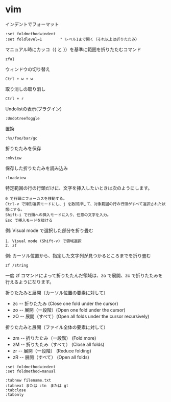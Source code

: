 # vim
インデントでフォーマット
```
:set foldmethod=indent
:set foldlevel=1        " レベル1まで開く（それ以上は折りたたみ）
```
マニュアル時にカッコ（{ と }）を基準に範囲を折りたたむコマンド
```
zfa}
````
ウィンドウの切り替え
```
Ctrl + w + w
```
取り消しの取り消し
```
Ctrl + r
```
Undolistの表示(プラグイン)
```
:UndotreeToggle
```

置換
```
:%s/foo/bar/gc
```

折りたたみを保存
```
:mkview
```
保存した折りたたみを読み込み
```
:loadview
```

特定範囲の行の行頭だけに、文字を挿入したいときは次のようにします。
```
0 で行頭にフォーカスを移動する。
Ctrl-v で矩形選択モードにし、j を数回押して、対象範囲の行の行頭がすべて選択された状態にする。
Shift-i で行頭への挿入モードに入り、任意の文字を入力。
Esc で挿入モードを抜ける
```

例: Visual mode で選択した部分を折り畳む  
```
1. Visual mode (Shift-v) で領域選択  
2. zf
```  
例: カーソル位置から、指定した文字列が見つかるところまでを折り畳む
```
zf /string
```
一度 zf コマンドによって折りたたんだ領域は、zo で展開、zc で折りたたみを行えるようになります。

折りたたみと展開（カーソル位置の要素に対して）
- zc  -- 折りたたみ (Close one fold under the cursor)
- zo  -- 展開（一段階）(Open one fold under the cursor)
- zO  -- 展開（すべて）(Open all folds under the cursor recursively)

折りたたみと展開（ファイル全体の要素に対して）
- zm -- 折りたたみ（一段階） (Fold more)
- zM -- 折りたたみ（すべて） (Close all folds)
- zr -- 展開（一段階） (Reduce folding)
- zR -- 展開（すべて） (Open all folds)

```
:set foldmethod=indent
:set foldmethod=manual
```

```
:tabnew filename.txt
:tabnext または :tn　または gt
:tabclose
:tabonly
```
